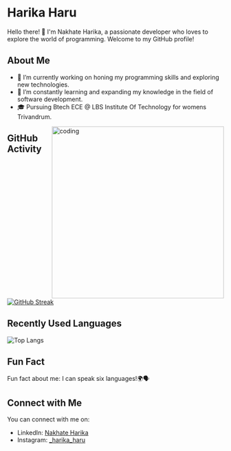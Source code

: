 # Harika Haru

Hello there! 👋 I'm Nakhate Harika, a passionate developer who loves to explore the world of programming. Welcome to my GitHub profile!

## About Me

- 🔭 I’m currently working on honing my programming skills and exploring new technologies.
- 🌱 I’m constantly learning and expanding my knowledge in the field of software development.
- 🎓 Pursuing Btech ECE @ LBS Institute Of Technology for womens Trivandrum.
<img align="right" alt="coding" width="400" src="https://miro.medium.com/max/1400/1*qdAW1TjCN57h1lbuuzvchg.gif">

## GitHub Activity

[![GitHub Streak](https://github-readme-streak-stats.herokuapp.com/?user=harika-haru)](https://github.com/harika-haru)

## Recently Used Languages

![Top Langs](https://github-readme-stats.vercel.app/api/top-langs/?username=harika-haru&layout=compact)

## Fun Fact

Fun fact about me: I can speak six languages!🌍🗣️

## Connect with Me

You can connect with me on:

- LinkedIn: [Nakhate Harika]([https://www.linkedin.com/in/your_linkedin_profile](https://www.linkedin.com/in/nakhate-harika))
- Instagram: [_harika_haru]([https://www.instagram.com/your_instagram_account/](https://instagram.com/_harika_haru?igshid=YmMyMTA2M2Y=))
